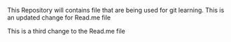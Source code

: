 This Repository will contains file that are being used for git learning.
This is an updated change for Read.me file

This is a third change to the Read.me file
